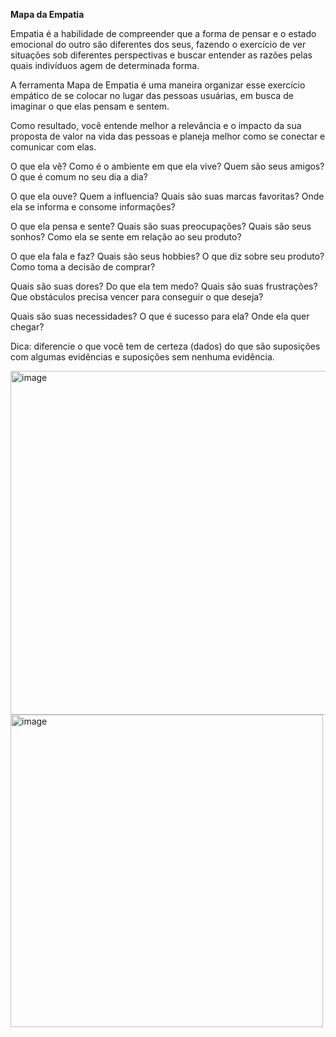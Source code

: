 **Mapa da Empatia**

Empatia é a habilidade de compreender que a forma de pensar e o estado emocional do outro são diferentes dos seus, fazendo o exercício de ver situações sob diferentes perspectivas e buscar entender as razões pelas quais indivíduos agem de determinada forma. 

A ferramenta Mapa de Empatia é uma maneira organizar esse exercício empático de se colocar no lugar das pessoas usuárias, em busca de imaginar o que elas pensam e sentem.

Como resultado, você entende melhor a relevância e o impacto da sua proposta de valor na vida das pessoas e planeja melhor como se conectar e comunicar com elas.

O que ela vê? Como é o ambiente em que ela vive? Quem são seus amigos? O que é comum no seu dia a dia?

O que ela ouve? Quem a influencia? Quais são suas marcas favoritas? Onde ela se informa e consome informações?

O que ela pensa e sente? Quais são suas preocupações? Quais são seus sonhos? Como ela se sente em relação ao seu produto?

O que ela fala e faz? Quais são seus hobbies? O que diz sobre seu produto? Como toma a decisão de comprar?

Quais são suas dores? Do que ela tem medo? Quais são suas frustrações? Que obstáculos precisa vencer para conseguir o que deseja?

Quais são suas necessidades? O que é sucesso para ela? Onde ela quer chegar? 

Dica: diferencie o que você tem de certeza (dados) do que são suposições com algumas evidências e suposições sem nenhuma evidência. 

<img width="550" alt="image" src="https://github.com/aevilesaguiar/Ferramentas-para-Product-Managers/assets/52088444/745d80e4-b878-4ca7-b033-5147b0b25b3e">

<img width="500" alt="image" src="https://github.com/aevilesaguiar/Ferramentas-para-Product-Managers/assets/52088444/1d7b432c-1923-40f0-a023-9f1bc446ef81">

